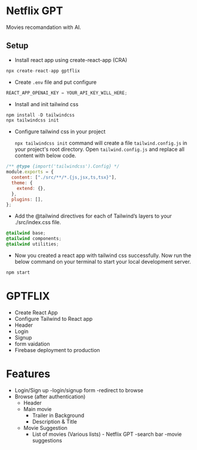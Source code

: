 
# Netflix GPT

Movies recomandation with AI.

## Setup

- Install react app using create-react-app (CRA)

```js
npx create-react-app gptflix
```

- Create `.env` file and put configure

```js
REACT_APP_OPENAI_KEY = YOUR_API_KEY_WILL_HERE;
```

- Install and init tailwind css

```js
npm install -D tailwindcss
npx tailwindcss init
```

- Configure tailwind css in your project

  `npx tailwindcss init` command will create a file `tailwind.config.js` in your project's root directory.
  Open `tailwind.config.js` and replace all content with below code.

```js
/** @type {import('tailwindcss').Config} */
module.exports = {
  content: ["./src/**/*.{js,jsx,ts,tsx}"],
  theme: {
    extend: {},
  },
  plugins: [],
};
```

- Add the @tailwind directives for each of Tailwind’s layers to your ./src/index.css file.

```css
@tailwind base;
@tailwind components;
@tailwind utilities;
```

- Now you created a react app with tailwind css successfully. Now run the below command on your terminal to start your local development server.

```js
npm start
```
# GPTFLIX 
 - Create React App 
 - Configure Tailwind to React app 
 - Header
 - Login 
 - Signup 
 - form vaidation 
 - Firebase deployment to production 
 # Features
   - Login/Sign up
       -login/signup form 
       -redirect to browse
   - Browse (after authentication)
      - Header
      - Main movie 
        - Trailer in Background
        - Description & Title 
      - Movie Suggestion 
         - List of movies (Various lists)
    - Netflix GPT 
       -search bar 
       -movie suggestions

